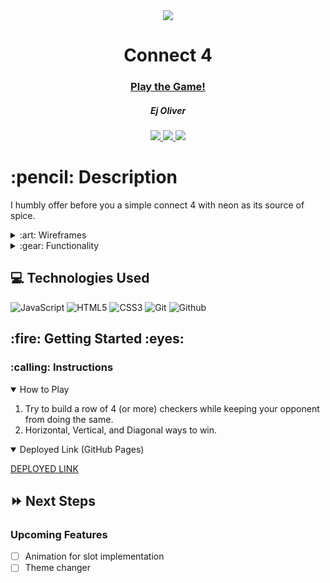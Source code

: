 <div align="center">
   <img src="https://i.imgur.com/aGAmsFg.jpeg"/>
   <h1> Connect 4</h1>
   <h3><a href="https://k1neticz.github.io/Connect-Four-Project-1/">Play the Game!</a></h3>
   <h5>Ej Oliver</h5>                             
   <a href="https://github.com/K1neticz" target="_blank">
      <img src="https://img.shields.io/badge/-Portfolio:_user.github.io-darkgreen?style=flat&logo=medium"/>
   </a>
   <a href="https://www.linkedin.com/in/eldrickoliver/" target="_blank">
      <img src="https://img.shields.io/badge/-linkedin.com/in/user-blue?style=flat&``logo=Linkedin&logoColor=white">
   </a> 
   <a href="mailto:ej.oliver1107@gmail.com" target="_blank">
      <img src="https://img.shields.io/badge/-user@gmail.com-c14438?style=flat&logo=Gmail&``logoColor=white">
   </a>
</div>

<h1>:pencil: Description</h1>
<p>I humbly offer before you a simple connect 4 with neon as its source of spice.</p>

<details>
<summary> :art: Wireframes</summary>

| Description | Screenshot |
|------------ | ------------|
| <h3 align="center">Game</h3> | <img src="https://github.com/K1neticz/Connect-Four-Project-1/blob/main/wireframeproject%201.jpg?raw=true" width="700"/> |
</details>

<details>
<summary> :gear: Functionality</summary>

| Description | Screenshot |
|------------ | ------------|
| <h3 align="center">Starting Gameboard</h3> | <img src="https://i.imgur.com/urz1Mbg.png" width="700"/> |
| <h3 align="center">Green Win</h3> | <img src="https://i.imgur.com/VPnJ51s.png" width="700"/> |
| <h3 align="center">Purple's Turn</h3> | <img src="https://i.imgur.com/wX9TB4n.png" width="700"/> |
| <h3 align="center">Purple Win</h3> | <img src="https://i.imgur.com/w6415As.png" width="700"/> |
| <h3 align="center">Diagonal Win </h3> | <img src="https://i.imgur.com/zf3USsG.png" width="700"/> |




</details>

## :computer: Technologies Used

![JavaScript](https://img.shields.io/badge/-JavaScript-333?style=flat&logo=javascript) 
![HTML5](https://img.shields.io/badge/-HTML5-333?style=flat&logo=html5)
![CSS3](https://img.shields.io/badge/-CSS-333?style=flat&logo=css3)
![Git](https://img.shields.io/badge/-Git-333?style=flat&logo=git)
![Github](https://img.shields.io/badge/-GitHub-333?style=flat&logo=github)

<h2> :fire: Getting Started :eyes: </h2>

<h3> :calling: Instructions </h3>
<details open>
<summary>How to Play</summary>
<ol>
<li>Try to build a row of 4 (or more) checkers while keeping your opponent from doing the same.</li>
<li>Horizontal, Vertical, and Diagonal ways to win.</li>
</ol>
</details>

<details open>   
<summary>Deployed Link (GitHub Pages)</summary>
<p><a href="https://k1neticz.github.io/Connect-Four-Project-1/">DEPLOYED LINK</a></p>
</details>

## :fast_forward: Next Steps   

### Upcoming Features

- [ ] Animation for slot implementation
- [ ] Theme changer